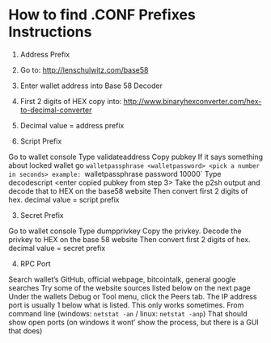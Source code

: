 # How to find .CONF Prefixes Instructions

1. Address Prefix

  1. Go to: http://lenschulwitz.com/base58
  2. Enter wallet address into Base 58 Decoder
  3. First 2 digits of HEX copy into: http://www.binaryhexconverter.com/hex-to-decimal-converter
  4. Decimal value = address prefix

2. Script Prefix

Go to wallet console
Type validateaddress <wallet address>
Copy pubkey
If it says something about locked wallet go `walletpassphrase <walletpassword> <pick a number in seconds> example: `walletpassphrase password 10000`
Type decodescript <enter copied pubkey from step 3>
Take the p2sh output and decode that to HEX on the base58 website
Then convert first 2 digits of hex. decimal value = script prefix

3. Secret Prefix

Go to wallet console
Type dumpprivkey <wallet address>
Copy the privkey. 
Decode the privkey to HEX on the base 58 website
Then convert first 2 digits of hex. decimal value = secret prefix

4.  RPC Port

Search wallet’s GitHub, official webpage, bitcointalk, general google searches
Try some of the website sources listed below on the next page
Under the wallets Debug or Tool menu, click the Peers tab. The IP address port is usually 1 below what is listed. This only works sometimes.
From command line (windows: `netstat -an` / linux: `netstat -anp`) That should show open ports (on windows it wont’ show the process, but there is a GUI that does)
